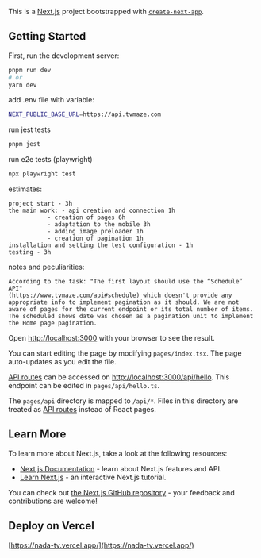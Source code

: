 This is a [Next.js](https://nextjs.org/) project bootstrapped with [`create-next-app`](https://github.com/vercel/next.js/tree/canary/packages/create-next-app).

## Getting Started

First, run the development server:

```bash
pnpm run dev
# or
yarn dev
``` 

 
  
  
  
add .env file with variable: 

```bash
NEXT_PUBLIC_BASE_URL=https://api.tvmaze.com 
```

 

 
run jest tests
 
  ```bash
pnpm jest
``` 


 
run e2e tests (playwright)
```bash 
npx playwright test
```

estimates: 

```
project start - 3h
the main work: - api creation and connection 1h
           - creation of pages 6h
           - adaptation to the mobile 3h
           - adding image preloader 1h
           - creation of pagination 1h
installation and setting the test configuration - 1h
testing - 3h
  ```
  
  notes and peculiarities:
  
  ```
  According to the task: "The first layout should use the “Schedule” API" 
  (https://www.tvmaze.com/api#schedule) which doesn't provide any 
  appropriate info to implement pagination as it should. We are not
  aware of pages for the current endpoint or its total number of items. 
  The scheduled shows date was chosen as a pagination unit to implement
  the Home page pagination.
  ```





Open [http://localhost:3000](http://localhost:3000) with your browser to see the result.

You can start editing the page by modifying `pages/index.tsx`. The page auto-updates as you edit the file.

[API routes](https://nextjs.org/docs/api-routes/introduction) can be accessed on [http://localhost:3000/api/hello](http://localhost:3000/api/hello). This endpoint can be edited in `pages/api/hello.ts`.

The `pages/api` directory is mapped to `/api/*`. Files in this directory are treated as [API routes](https://nextjs.org/docs/api-routes/introduction) instead of React pages.

## Learn More

To learn more about Next.js, take a look at the following resources:

- [Next.js Documentation](https://nextjs.org/docs) - learn about Next.js features and API.
- [Learn Next.js](https://nextjs.org/learn) - an interactive Next.js tutorial.

You can check out [the Next.js GitHub repository](https://github.com/vercel/next.js/) - your feedback and contributions are welcome!

## Deploy on Vercel

[https://nada-tv.vercel.app/](https://nada-tv.vercel.app/)